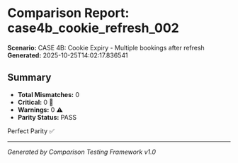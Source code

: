 # Comparison Report: case4b_cookie_refresh_002
**Scenario:** CASE 4B: Cookie Expiry - Multiple bookings after refresh
**Generated:** 2025-10-25T14:02:17.836541

## Summary
- **Total Mismatches:** 0
- **Critical:** 0 🚨
- **Warnings:** 0 ⚠️
- **Parity Status:** PASS

Perfect Parity ✅

---
*Generated by Comparison Testing Framework v1.0*